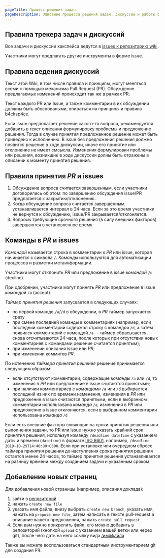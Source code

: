 ```yaml
---
pageTitle: Процесс решения задач
pageDescription: Описание процесса решения задач, дискуссии и работы с issues в спэйсе
---
```


## Правила трекера задач и дискуссий

Все задачи и дискуссии хакспейса ведутся в [issues к репозиторию wiki](https://github.com/b4ck5p4c3/wiki/issues).

Участники могут предлагать другие инструменты в форме issue.

## Правила ведения дискуссий

Текст этой Wiki, в том числе правила и принципы, могут меняться всеми с помощью механизма Pull Request (PR). Обсуждение предлагаемых изменений происходит так же в рамках PR.

Текст каждого PR или Issue, а также комментарии в их обсуждении должны быть обосноваными, опираться на принципы и правила b4cksp4ce.

Если issue предполагает решение какого-то вопроса, рекомендуется добавить в текст описания формулировку проблемы и предложение решения. Тогда в случае принятия предложенное решение может быть приведено к исполнению. В issue без предложения решения должно появится решение в ходе дискуссии, иначе его принятие или отклонение не имеет смсысла. Изменения формулировки проблемы или решения, возникшие в ходе дискуссии долны быть отражены в описании к моменту принятия решения.

## Правила принятия *PR* и issues

1. Обсуждение вопроса считается завершенным, если участники договорились об этом: по завершению обсуждения issue/PR предлагается к закрытию/отклонению.
2. Когда обсуждение вопроса считается завершенным, устанавливается интервал в 24 часа. Если за это время участники не вернутся к обсуждению, issue/PR закрывается/отклоняется.
3. Вопросы требующие срочного решения (в силу внешних факторов) завершаются в установленное время.

## Команды в *PR* и issues 

*Командой* называется строка в комментарии к *PR* или issue, которая начинается с символа `/`. *Команды* используются для автоматизации процессов и разметки метаинформации.

Участники могут отклонить *PR* или предложение в issue *командой* `/d` (decline).

При одобрении, участники могут принять *PR* или предложение в issue *командой* `/a` (accept).

*Таймер принятия решения* запускается в следующих случаях:

- по первой команде `/a`/`/d` в обсуждении, в *PR* таймер запускается сразу
- при смене последней команды в комментариях (например, если последний комментарий содержал строку с командой `/d`, а затем появился комментарий с командой `/a` -- таймер сбрасывается, снова отсчитываются 24 часа, после которых при отсутствии новых комментариев с командами решение считается принятым);
- при изменении описания issue или *PR*;
- при изменении коммитов *PR*.

По истечению *таймера принятия решения* решение принимается следующим образом:

- если отсутствуют комментарии, содержащие *команды* `/a` или `/d`, то изменения в *PR* или предложение в issue считаются принятыми;
- при наличии комментариев с *командами* `/a` или `/d` выбирается последний из них по времени изменения, изменения в *PR* или предложение в issue считаются принятыми, если в выбранном комментарии использована *команда* `/a`, изменения в *PR* или предложение в issue отклоняются, если  в выбранном комментарии использована *команда* `/d`

Если есть внешние факторы влияющие на сроки принятия решения или выполнения задачи, то PR или issue нужно указать крайний срок принятия решения, используя команду `/deadline datetime` с указанием даты и времени (`datetime`) в формате [ISO 8601](https://wikipedia.org/wiki/ISO_8601), например, `/deadline 2019-10-29T14:40:00+0300`. Если при установке или очередном сбросе таймера принятия решения до наступления срока принятия решения остается менее 24 часов, то таймер принятия решения устанавливается на разницу времени между созданием задачи и указанным сроком.

## Добавление новых страниц

Для добавления новой страницы (например, описания доклада):

1. зайти в [репозиторий](https://github.com/b4ck5p4c3/wiki)
2. нажать `create new file`
3. указать имя файла, внизу выбрать `create new branch`, указать имя, нажать на `propose new file`, затем написать в тексте pull-request'а описание вашего предложения, нажать `create pull request`
4. Если вам нужно прикрепить файл, его можно добавить в репозиторий (кнопкой `upload` с указанием вашей ветки или через git), после чего дать на него ссылку вида [/имяфайла](/имяфайла)

Также вы можете воспользоваться стандартным инструментарием git для создания PR.
